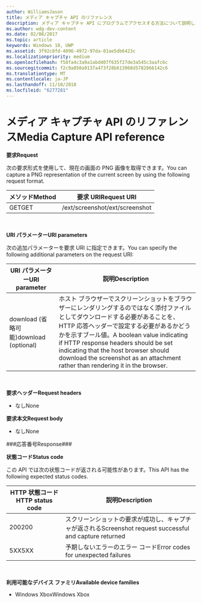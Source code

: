 ```yaml
---
author: WilliamsJason
title: メディア キャプチャ API のリファレンス
description: メディア キャプチャ API にプログラムでアクセスする方法について説明します。
ms.author: wdg-dev-content
ms.date: 02/08/2017
ms.topic: article
keywords: Windows 10, UWP
ms.assetid: 3f92c8fd-4096-4972-97da-01ae5db6423c
ms.localizationpriority: medium
ms.openlocfilehash: f58fa4c3a9a1abd407f635f27de3a545c3aafc6c
ms.sourcegitcommit: f2c9a050a9137a473f28b613968d5782866142c6
ms.translationtype: MT
ms.contentlocale: ja-JP
ms.lasthandoff: 11/10/2018
ms.locfileid: "6277281"
---
```

# <a name="media-capture-api-reference"></a><span data-ttu-id="9a954-104">メディア キャプチャ API のリファレンス</span><span class="sxs-lookup"><span data-stu-id="9a954-104">Media Capture API reference</span></span> #

**<span data-ttu-id="9a954-105">要求</span><span class="sxs-lookup"><span data-stu-id="9a954-105">Request</span></span>**

<span data-ttu-id="9a954-106">次の要求形式を使用して、現在の画面の PNG 画像を取得できます。</span><span class="sxs-lookup"><span data-stu-id="9a954-106">You can capture a PNG representation of the current screen by using the following request format.</span></span>

| <span data-ttu-id="9a954-107">メソッド</span><span class="sxs-lookup"><span data-stu-id="9a954-107">Method</span></span>        | <span data-ttu-id="9a954-108">要求 URI</span><span class="sxs-lookup"><span data-stu-id="9a954-108">Request URI</span></span>     | 
| ------------- |-----------------|
| <span data-ttu-id="9a954-109">GET</span><span class="sxs-lookup"><span data-stu-id="9a954-109">GET</span></span>           | <span data-ttu-id="9a954-110">/ext/screenshot</span><span class="sxs-lookup"><span data-stu-id="9a954-110">/ext/screenshot</span></span> |
<br>

**<span data-ttu-id="9a954-111">URI パラメーター</span><span class="sxs-lookup"><span data-stu-id="9a954-111">URI parameters</span></span>**

<span data-ttu-id="9a954-112">次の追加パラメーターを要求 URI に指定できます。</span><span class="sxs-lookup"><span data-stu-id="9a954-112">You can specify the following additional parameters on the request URI:</span></span>


| <span data-ttu-id="9a954-113">URI パラメーター</span><span class="sxs-lookup"><span data-stu-id="9a954-113">URI parameter</span></span>      | <span data-ttu-id="9a954-114">説明</span><span class="sxs-lookup"><span data-stu-id="9a954-114">Description</span></span>     | 
| ------------------ |-----------------|
| <span data-ttu-id="9a954-115">download (省略可能)</span><span class="sxs-lookup"><span data-stu-id="9a954-115">download (optional)</span></span>| <span data-ttu-id="9a954-116">ホスト ブラウザーでスクリーンショットをブラウザーにレンダリングするのではなく添付ファイルとしてダウンロードする必要があることを、HTTP 応答ヘッダーで設定する必要があるかどうかを示すブール値。</span><span class="sxs-lookup"><span data-stu-id="9a954-116">A boolean value indicating if HTTP response headers should be set indicating that the host browser should download the screenshot as an attachment rather than rendering it in the browser.</span></span>  |
<br>

**<span data-ttu-id="9a954-117">要求ヘッダー</span><span class="sxs-lookup"><span data-stu-id="9a954-117">Request headers</span></span>**

* <span data-ttu-id="9a954-118">なし</span><span class="sxs-lookup"><span data-stu-id="9a954-118">None</span></span>

**<span data-ttu-id="9a954-119">要求本文</span><span class="sxs-lookup"><span data-stu-id="9a954-119">Request body</span></span>**

* <span data-ttu-id="9a954-120">なし</span><span class="sxs-lookup"><span data-stu-id="9a954-120">None</span></span>

###<a name="response"></a><span data-ttu-id="9a954-121">応答番号</span><span class="sxs-lookup"><span data-stu-id="9a954-121">Response###</span></span>

**<span data-ttu-id="9a954-122">状態コード</span><span class="sxs-lookup"><span data-stu-id="9a954-122">Status code</span></span>**

<span data-ttu-id="9a954-123">この API では次の状態コードが返される可能性があります。</span><span class="sxs-lookup"><span data-stu-id="9a954-123">This API has the following expected status codes.</span></span>

| <span data-ttu-id="9a954-124">HTTP 状態コード</span><span class="sxs-lookup"><span data-stu-id="9a954-124">HTTP status code</span></span>   | <span data-ttu-id="9a954-125">説明</span><span class="sxs-lookup"><span data-stu-id="9a954-125">Description</span></span>     | 
| ------------------ |-----------------|
| <span data-ttu-id="9a954-126">200</span><span class="sxs-lookup"><span data-stu-id="9a954-126">200</span></span>                | <span data-ttu-id="9a954-127">スクリーンショットの要求が成功し、キャプチャが返される</span><span class="sxs-lookup"><span data-stu-id="9a954-127">Screenshot request successful and capture returned</span></span> |
| <span data-ttu-id="9a954-128">5XX</span><span class="sxs-lookup"><span data-stu-id="9a954-128">5XX</span></span>                | <span data-ttu-id="9a954-129">予期しないエラーのエラー コード</span><span class="sxs-lookup"><span data-stu-id="9a954-129">Error codes for unexpected failures</span></span> |
<br>

**<span data-ttu-id="9a954-130">利用可能なデバイス ファミリ</span><span class="sxs-lookup"><span data-stu-id="9a954-130">Available device families</span></span>**

* <span data-ttu-id="9a954-131">Windows Xbox</span><span class="sxs-lookup"><span data-stu-id="9a954-131">Windows Xbox</span></span>

